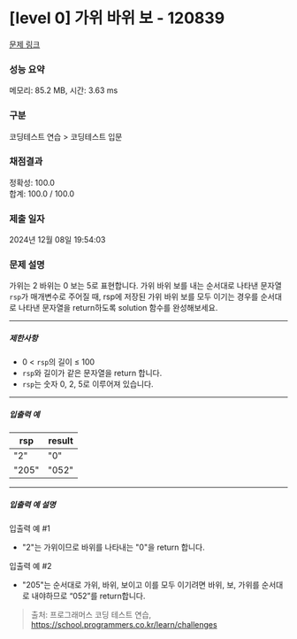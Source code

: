 # [level 0] 가위 바위 보 - 120839 

[문제 링크](https://school.programmers.co.kr/learn/courses/30/lessons/120839) 

### 성능 요약

메모리: 85.2 MB, 시간: 3.63 ms

### 구분

코딩테스트 연습 > 코딩테스트 입문

### 채점결과

정확성: 100.0<br/>합계: 100.0 / 100.0

### 제출 일자

2024년 12월 08일 19:54:03

### 문제 설명

<p>가위는 2 바위는 0 보는 5로 표현합니다. 가위 바위 보를 내는 순서대로 나타낸 문자열 <code>rsp</code>가 매개변수로 주어질 때, rsp에 저장된 가위 바위 보를  모두 이기는 경우를 순서대로 나타낸 문자열을 return하도록 solution 함수를 완성해보세요.</p>

<hr>

<h5>제한사항</h5>

<ul>
<li>0 &lt; <code>rsp</code>의 길이 ≤ 100</li>
<li> <code>rsp</code>와 길이가 같은 문자열을 return 합니다.</li>
<li> <code>rsp</code>는 숫자 0, 2, 5로 이루어져 있습니다.</li>
</ul>

<hr>

<h5>입출력 예</h5>
<table class="table">
        <thead><tr>
<th>rsp</th>
<th>result</th>
</tr>
</thead>
        <tbody><tr>
<td>"2"</td>
<td>"0"</td>
</tr>
<tr>
<td>"205"</td>
<td>"052"</td>
</tr>
</tbody>
      </table>
<hr>

<h5>입출력 예 설명</h5>

<p>입출력 예 #1</p>

<ul>
<li>"2"는 가위이므로 바위를 나타내는 "0"을 return 합니다.</li>
</ul>

<p>입출력 예 #2</p>

<ul>
<li>"205"는 순서대로 가위, 바위, 보이고 이를 모두 이기려면 바위, 보, 가위를 순서대로 내야하므로 “052”를 return합니다.</li>
</ul>


> 출처: 프로그래머스 코딩 테스트 연습, https://school.programmers.co.kr/learn/challenges